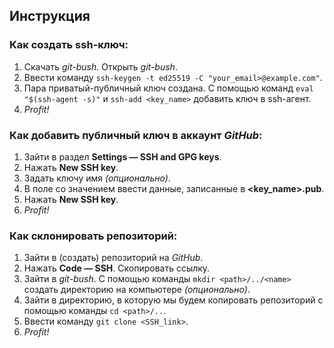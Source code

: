 ## Инструкция
### Как создать ssh-ключ:

1. Скачать _git-bush_. Открыть _git-bush_.
2. Ввести команду `ssh-keygen -t ed25519 -C "your_email>@example.com"`.
3. Пара приватый-публичный ключ создана. С помощью команд `eval "$(ssh-agent -s)"` и `ssh-add <key_name>` добавить ключ в ssh-агент.
4. _Profit!_

### Как добавить публичный ключ в аккаунт _GitHub_:

1. Зайти в раздел **Settings — SSH and GPG keys**.
2. Нажать **New SSH key**.
3. Задать ключу имя _(опционально)_.
4. В поле со значением ввести данные, записанные в **<key_name>.pub**.
5. Нажать **New SSH key**.
6. _Profit!_

### Как склонировать репозиторий:

1. Зайти в (создать) репозиторий на _GitHub_.
2. Нажать **Code — SSH**. Скопировать ссылку.
3. Зайти в _git-bush_. С помощью команды `mkdir <path>/../<name>` создать директорию на компьютере _(опционально)_.
4. Зайти в директорию, в которую мы будем копировать репозиторий с помощью команды `cd <path>/..`.
5. Ввести команду `git clone <SSH_link>`.
6. _Profit!_
